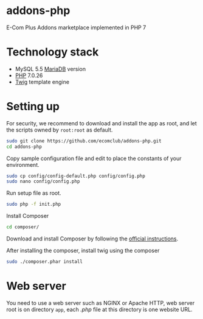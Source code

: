 # addons-php
E-Com Plus Addons marketplace implemented in PHP 7

# Technology stack
+ MySQL 5.5 [MariaDB](https://mariadb.com/) version
+ [PHP](http://php.net/) 7.0.26
+ [Twig](https://twig.symfony.com/) template engine

# Setting up
For security, we recommend to download and install the app as root,
and let the scripts owned by `root:root` as default.

```bash
sudo git clone https://github.com/ecomclub/addons-php.git
cd addons-php
```

Copy sample configuration file and edit to place the constants of your environment.

```bash
sudo cp config/config-default.php config/config.php
sudo nano config/config.php
```

Run setup file as root.

```bash
sudo php -f init.php
```
Install Composer 
```bash
cd composer/
```
Download and install Composer by following the [official instructions](https://getcomposer.org/download/).

After installing the composer, install twig using the composer
```bash
sudo ./composer.phar install
```

# Web server
You need to use a web server such as NGINX or Apache HTTP,
web server root is on directory `app`, each _.php_ file at this directory is one website URL.
